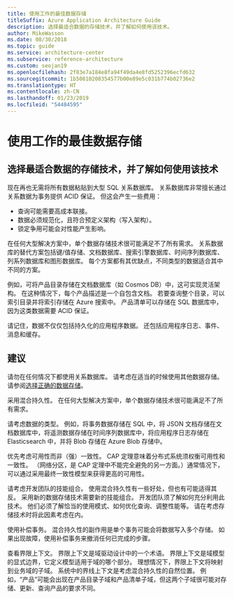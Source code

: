```yaml
---
title: 使用工作的最佳数据存储
titleSuffix: Azure Application Architecture Guide
description: 选择最适合数据的存储技术，并了解如何使用该技术。
author: MikeWasson
ms.date: 08/30/2018
ms.topic: guide
ms.service: architecture-center
ms.subservice: reference-architecture
ms.custom: seojan19
ms.openlocfilehash: 2f83e7a184e8fa94f49da4e8fd5252396ecfd632
ms.sourcegitcommit: 1b50810208354577b00e89e5c031b774b02736e2
ms.translationtype: HT
ms.contentlocale: zh-CN
ms.lasthandoff: 01/23/2019
ms.locfileid: "54484595"
---
```

# <a name="use-the-best-data-store-for-the-job"></a>使用工作的最佳数据存储

## <a name="pick-the-storage-technology-that-is-the-best-fit-for-your-data-and-how-it-will-be-used"></a>选择最适合数据的存储技术，并了解如何使用该技术

现在再也无需将所有数据粘贴到大型 SQL 关系数据库。 关系数据库非常擅长通过关系数据为事务提供 ACID 保证。 但这会产生一些费用：

- 查询可能需要高成本联接。
- 数据必须规范化，且符合预定义架构（写入架构）。
- 锁定争用可能会对性能产生影响。

在任何大型解决方案中，单个数据存储技术很可能满足不了所有需求。 关系数据库的替代方案包括键/值存储、文档数据库、搜索引擎数据库、时间序列数据库、列系列数据库和图形数据库。 每个方案都有其优缺点，不同类型的数据适合其中不同的方案。

例如，可将产品目录存储在文档数据库（如 Cosmos DB）中，这可实现灵活架构。 在这种情况下，每个产品描述是一个自包含文档。 若要查询整个目录，可以索引目录并将索引存储在 Azure 搜索中。 产品清单可以存储在 SQL 数据库中，因为这类数据需要 ACID 保证。

请记住，数据不仅仅包括持久化的应用程序数据。 还包括应用程序日志、事件、消息和缓存。

## <a name="recommendations"></a>建议

请勿在任何情况下都使用关系数据库。 请考虑在适当的时候使用其他数据存储。 请参阅[选择正确的数据存储][data-store-overview]。

采用混合持久性。 在任何大型解决方案中，单个数据存储技术很可能满足不了所有需求。

请考虑数据的类型。 例如，将事务数据存储在 SQL 中，将 JSON 文档存储在文档数据库中，将遥测数据存储在时间序列数据库中，将应用程序日志存储在 Elasticsearch 中，并将 Blob 存储在 Azure Blob 存储中。

优先考虑可用性而非（强）一致性。 CAP 定理意味着分布式系统须权衡可用性和一致性。 （网络分区，是 CAP 定理中不能完全避免的另一方面。）通常情况下，可以通过采用最终一致性模型来获得更高的可用性。

请考虑开发团队的技能组合。 使用混合持久性有一些好处，但也有可能适得其反。 采用新的数据存储技术需要新的技能组合。 开发团队须了解如何充分利用此技术。 他们必须了解恰当的使用模式、如何优化查询、调整性能等。 请在考虑存储技术时将此因素考虑在内。

使用补偿事务。 混合持久性的副作用是单个事务可能会将数据写入多个存储。 如果出现故障，使用补偿事务来撤消任何已完成的步骤。

查看界限上下文。 界限上下文是域驱动设计中的一个术语。 界限上下文是域模型的显式边界，它定义模型适用于域的哪个部分。 理想情况下，界限上下文将映射到业务域的子域。 系统中的界线上下文是考虑混合持久性的自然位置。 例如，“产品”可能会出现在产品目录子域和产品清单子域，但这两个子域很可能对存储、更新、查询产品的要求不同。

[data-store-overview]: ../technology-choices/data-store-overview.md
